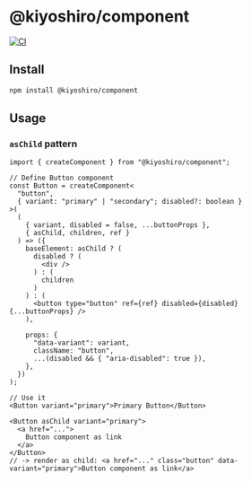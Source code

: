 # @kiyoshiro/component

[![CI](https://github.com/KoichiKiyokawa/kiyoshiro-component/actions/workflows/ci.yml/badge.svg)](https://github.com/KoichiKiyokawa/kiyoshiro-component/actions/workflows/ci.yml)

## Install

```bash
npm install @kiyoshiro/component
```

## Usage

### `asChild` pattern

```tsx
import { createComponent } from "@kiyoshiro/component";

// Define Button component
const Button = createComponent<
  "button",
  { variant: "primary" | "secondary"; disabled?: boolean }
>(
  (
    { variant, disabled = false, ...buttonProps },
    { asChild, children, ref }
  ) => ({
    baseElement: asChild ? (
      disabled ? (
        <div />
      ) : (
        children
      )
    ) : (
      <button type="button" ref={ref} disabled={disabled} {...buttonProps} />
    ),

    props: {
      "data-variant": variant,
      className: "button",
      ...(disabled && { "aria-disabled": true }),
    },
  })
);

// Use it
<Button variant="primary">Primary Button</Button>

<Button asChild variant="primary">
  <a href="...">
    Button component as link
  </a>
</Button>
// -> render as child: <a href="..." class="button" data-variant="primary">Button component as link</a>
```

